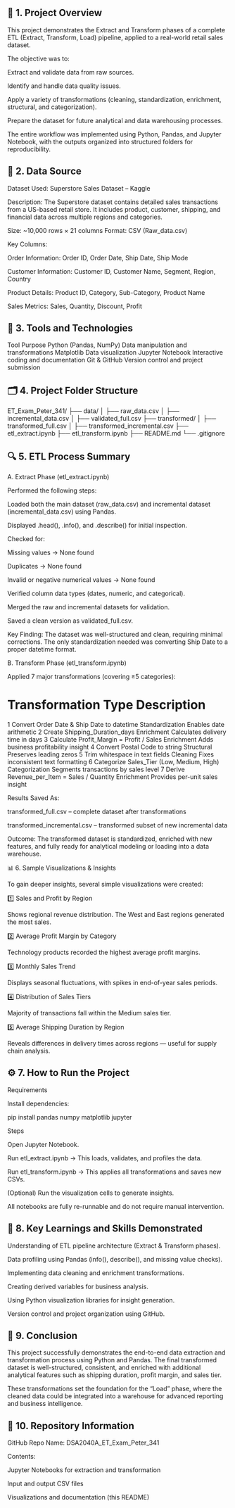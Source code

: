 ## 📘 1. Project Overview

This project demonstrates the Extract and Transform phases of a complete ETL (Extract, Transform, Load) pipeline, applied to a real-world retail sales dataset.

The objective was to:

Extract and validate data from raw sources.

Identify and handle data quality issues.

Apply a variety of transformations (cleaning, standardization, enrichment, structural, and categorization).

Prepare the dataset for future analytical and data warehousing processes.

The entire workflow was implemented using Python, Pandas, and Jupyter Notebook, with the outputs organized into structured folders for reproducibility.

## 💾 2. Data Source

Dataset Used: Superstore Sales Dataset – Kaggle

Description:
The Superstore dataset contains detailed sales transactions from a US-based retail store.
It includes product, customer, shipping, and financial data across multiple regions and categories.

Size: ~10,000 rows × 21 columns
Format: CSV (Raw_data.csv)

Key Columns:

Order Information: Order ID, Order Date, Ship Date, Ship Mode

Customer Information: Customer ID, Customer Name, Segment, Region, Country

Product Details: Product ID, Category, Sub-Category, Product Name

Sales Metrics: Sales, Quantity, Discount, Profit

## 🧰 3. Tools and Technologies
Tool	Purpose
Python (Pandas, NumPy)	Data manipulation and transformations
Matplotlib	Data visualization
Jupyter Notebook	Interactive coding and documentation
Git & GitHub	Version control and project submission
## 🗂️ 4. Project Folder Structure
ET_Exam_Peter_341/
├── data/
│   ├── raw_data.csv
│   ├── incremental_data.csv
│   ├── validated_full.csv
├── transformed/
│   ├── transformed_full.csv
│   ├── transformed_incremental.csv
├── etl_extract.ipynb
├── etl_transform.ipynb
├── README.md
└── .gitignore

## 🔍 5. ETL Process Summary
A. Extract Phase (etl_extract.ipynb)

Performed the following steps:

Loaded both the main dataset (raw_data.csv) and incremental dataset (incremental_data.csv) using Pandas.

Displayed .head(), .info(), and .describe() for initial inspection.

Checked for:

Missing values → None found

Duplicates → None found

Invalid or negative numerical values → None found

Verified column data types (dates, numeric, and categorical).

Merged the raw and incremental datasets for validation.

Saved a clean version as validated_full.csv.

Key Finding:
The dataset was well-structured and clean, requiring minimal corrections. The only standardization needed was converting Ship Date to a proper datetime format.

B. Transform Phase (etl_transform.ipynb)

Applied 7 major transformations (covering ≥5 categories):

#	Transformation	Type	Description
1	Convert Order Date & Ship Date to datetime	Standardization	Enables date arithmetic
2	Create Shipping_Duration_days	Enrichment	Calculates delivery time in days
3	Calculate Profit_Margin = Profit / Sales	Enrichment	Adds business profitability insight
4	Convert Postal Code to string	Structural	Preserves leading zeros
5	Trim whitespace in text fields	Cleaning	Fixes inconsistent text formatting
6	Categorize Sales_Tier (Low, Medium, High)	Categorization	Segments transactions by sales level
7	Derive Revenue_per_Item = Sales / Quantity	Enrichment	Provides per-unit sales insight

Results Saved As:

transformed_full.csv – complete dataset after transformations

transformed_incremental.csv – transformed subset of new incremental data

Outcome:
The transformed dataset is standardized, enriched with new features, and fully ready for analytical modeling or loading into a data warehouse.

📊 6. Sample Visualizations & Insights

To gain deeper insights, several simple visualizations were created:

1️⃣ Sales and Profit by Region

Shows regional revenue distribution. The West and East regions generated the most sales.

2️⃣ Average Profit Margin by Category

Technology products recorded the highest average profit margins.

3️⃣ Monthly Sales Trend

Displays seasonal fluctuations, with spikes in end-of-year sales periods.

4️⃣ Distribution of Sales Tiers

Majority of transactions fall within the Medium sales tier.

5️⃣ Average Shipping Duration by Region

Reveals differences in delivery times across regions — useful for supply chain analysis.

## ⚙️ 7. How to Run the Project
Requirements

Install dependencies:

pip install pandas numpy matplotlib jupyter

Steps

Open Jupyter Notebook.

Run etl_extract.ipynb → This loads, validates, and profiles the data.

Run etl_transform.ipynb → This applies all transformations and saves new CSVs.

(Optional) Run the visualization cells to generate insights.

All notebooks are fully re-runnable and do not require manual intervention.

## 🧾 8. Key Learnings and Skills Demonstrated

Understanding of ETL pipeline architecture (Extract & Transform phases).

Data profiling using Pandas (info(), describe(), and missing value checks).

Implementing data cleaning and enrichment transformations.

Creating derived variables for business analysis.

Using Python visualization libraries for insight generation.

Version control and project organization using GitHub.

## 🏁 9. Conclusion

This project successfully demonstrates the end-to-end data extraction and transformation process using Python and Pandas.
The final transformed dataset is well-structured, consistent, and enriched with additional analytical features such as shipping duration, profit margin, and sales tier.

These transformations set the foundation for the “Load” phase, where the cleaned data could be integrated into a warehouse for advanced reporting and business intelligence.

## 📎 10. Repository Information

GitHub Repo Name:
DSA2040A_ET_Exam_Peter_341

Contents:

Jupyter Notebooks for extraction and transformation

Input and output CSV files

Visualizations and documentation (this README)
